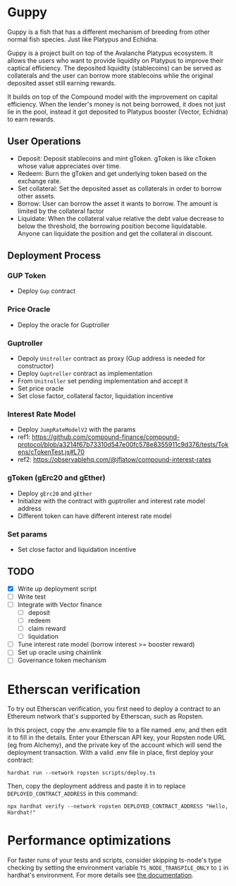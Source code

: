 # Guppy

Guppy is a fish that has a different mechanism of breeding from other normal fish species. Just like Platypus and Echidna.

Guppy is a project built on top of the Avalanche Platypus ecosystem. It allows the users who want to provide liquidity on Platypus to improve their captical efficiency. The deposited liquidity (stablecoins) can be served as collaterals and the user can borrow more stablecoins whlie the original deposited asset still earning rewards.

It builds on top of the Compound model with the improvement on capital efficiency. When the lender's money is not being borrowed, it does not just lie in the pool, instead it got deposited to Platypus booster (Vector, Echidna) to earn rewards.

## User Operations

- Deposit: Deposit stablecoins and mint gToken. gToken is like cToken whose value appreciates over time.
- Redeem: Burn the gToken and get underlying token based on the exchange rate.
- Set collateral: Set the deposited asset as collaterals in order to borrow other assets.
- Borrow: User can borrow the asset it wants to borrow. The amount is limited by the collateral factor
- Liquidate: When the collateral value relative the debt value decrease to below the threshold, the borrowing position become liquidatable. Anyone can liquidate the position and get the collateral in discount.

## Deployment Process

### GUP Token

- Deploy `Gup` contract

### Price Oracle

- Deploy the oracle for Guptroller
### Guptroller

- Depoly `Unitroller` contract as proxy (Gup address is needed for constructor)
- Deploy `Guptroller` contract as implementation
- From `Unitroller` set pending implementation and accept it
- Set price oracle
- Set close factor, collateral factor, liquidation incentive

### Interest Rate Model

- Deploy `JumpRateModelV2` with the params
- ref1: https://github.com/compound-finance/compound-protocol/blob/a3214f67b73310d547e00fc578e8355911c9d376/tests/Tokens/cTokenTest.js#L70
- ref2: https://observablehq.com/@jflatow/compound-interest-rates

### gToken (gErc20 and gEther)

- Deploy `gErc20` and `gEther`
- Initialize with the contract with guptroller and interest rate model address
- Different token can have different interest rate model

### Set params
- Set close factor and liquidation incentive
## TODO

- [x] Write up deployment script
- [ ] Write test
- [ ] Integrate with Vector finance
    - [ ] deposit
    - [ ] redeem
    - [ ] claim reward
    - [ ] liquidation
- [ ] Tune interest rate model (borrow interest >= booster reward)
- [ ] Set up oracle using chainlink
- [ ] Governance token mechanism
# Etherscan verification

To try out Etherscan verification, you first need to deploy a contract to an Ethereum network that's supported by
Etherscan, such as Ropsten.

In this project, copy the .env.example file to a file named .env, and then edit it to fill in the details. Enter your
Etherscan API key, your Ropsten node URL (eg from Alchemy), and the private key of the account which will send the
deployment transaction. With a valid .env file in place, first deploy your contract:

```shell
hardhat run --network ropsten scripts/deploy.ts
```

Then, copy the deployment address and paste it in to replace `DEPLOYED_CONTRACT_ADDRESS` in this command:

```shell
npx hardhat verify --network ropsten DEPLOYED_CONTRACT_ADDRESS "Hello, Hardhat!"
```

# Performance optimizations

For faster runs of your tests and scripts, consider skipping ts-node's type checking by setting the environment variable
`TS_NODE_TRANSPILE_ONLY` to `1` in hardhat's environment. For more details see
[the documentation](https://hardhat.org/guides/typescript.html#performance-optimizations).
